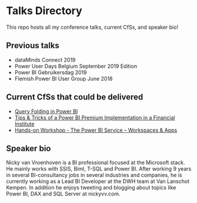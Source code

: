 # Talks Directory
This repo hosts all my conference talks, current CfSs, and speaker bio!

## Previous talks  
 * dataMinds Connect 2019  
 * Power User Days Belgium September 2019 Edition  
 * Power BI Gebruikersdag 2019  
 * Flemish Power BI User Group June 2018  
 
## Current CfSs that could be delivered  
 * [Query Folding in Power BI](https://github.com/NickyvVr/talks/blob/master/Query%20Folding%20in%20Power%20BI.md)  
 * [Tips & Tricks of a Power BI Premium Implementation in a Financial Institute](https://github.com/NickyvVr/talks/blob/master/Tips%20%26%20Tricks%20of%20a%20Power%20BI%20Premium%20Implementation%20in%20a%20Financial%20Institute.md)  
 * [Hands-on Workshop - The Power BI Service – Workspaces & Apps](https://github.com/NickyvVr/talks/blob/master/Hands-on%20Workshop%20-%20The%20Power%20BI%20Service%20%E2%80%93%20Workspaces%20%26%20Apps.md)

## Speaker bio  
Nicky van Vroenhoven is a BI professional focused at the Microsoft stack. He mainly works with SSIS, Biml, T-SQL and Power BI. After working 9 years in several BI-consultancy jobs in several industries and companies, he is currently working as a Lead BI Developer at the DWH team at Van Lanschot Kempen. In addition he enjoys tweeting and blogging about topics like Power BI, DAX and SQL Server at nickyvv.com.
